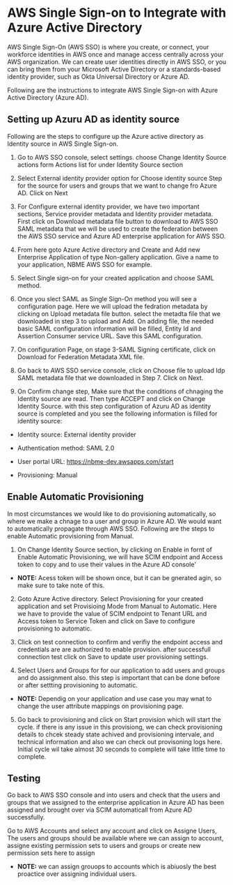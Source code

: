 # AWS Single Sign-on to Integrate with Azure Active Directory

AWS Single Sign-On (AWS SSO) is where you create, or connect, your workforce identities in AWS once and manage access centrally across your AWS organization. We can create user identities directly in AWS SSO, or you can bring them from your Microsoft Active Directory or a standards-based identity provider, such as Okta Universal Directory or Azure AD. 

Following are the instructions to integrate AWS Single Sign-on with Azure Active Directory (Azure AD).

## **Setting up Azuru AD as identity source**

Following are the steps to configure up the Azure active directory as Identity source in AWS Single Sign-on.

1) Go to AWS SSO console, select settings. choose Change Identity Source actions form Actions list for under Identity Source section 

2) Select External identity provider option for Choose identity source Step for the source for users and groups that we want to change fro Azure AD. Click on Next

3) For Configure external identity provider, we have two important sections, Service provider metadata and Identity provider metadata. First click on Download metadata file button to download to AWS SSO SAML metadata that we will be used to create the federation between the AWS SSO service and Azure AD enterprise application for AWS SSO.

4) From here goto Azure Active directory and Create and Add new Enterprise Application of type Non-gallery application. Give a name to your application, NBME AWS SSO for example.

5) Select Single sign-on for your created application and choose SAML method.

6) Once you slect SAML as Single Sign-On method you will see a configuration page. Here we will upload the fedration metadata by clicking on Upload metadata file button. select the metadta file that we downloaded in step 3 to upload and Add. On adding file, the needed basic SAML configuration information will be filled, Entity Id and Assertion Consumer service URL. Save this SAML configuration.

7) On configuration Page, on stage 3-SAML Signing certificate, click on Download for Federation Metadata XML file.

8) Go back to AWS SSO service console, click on Choose file to upload Idp SAML metadata file that we downloaded in Step 7. Click on Next.

9) On Confirm change step, Make sure that the conditions of chnaging the Identity source are read. Then type ACCEPT and click on Change Identity Source. with this step  configuration of Azuru AD as identity source is completed and you see the following information is filled for identity source:

  - Identity source: External identity provider

  - Authentication method: SAML 2.0

  - User portal URL: https://nbme-dev.awsapps.com/start
  
  - Provisioning: Manual


## **Enable Automatic Provisioning**

In most circumstances we would like to do provisioning automatically, so where we make a chnage to a user and group in Azure AD. We would want to automatically propagate through AWS SSO. Following are the steps to enable Automatic provisioning from Manual.


1) On Change Identity Source section, by clicking on Enable in fornt of Enable Automatic Provisioning, we will have SCIM endpoint and Access token to copy and to use their values in the Azure AD console'

  - **NOTE:** Acess token will be shown once, but it can be gnerated agin, so make sure to take note of this.

2) Goto Azure Active directory. Select Provisioning for your created application and set Provisioing Mode from Manual to Automatic. Here we have to provide the value of SCIM endpoint to Tenant URL and Access token to Service Token and click on Save to configure provisioning to automatic.

3) Click on test connection to confirm and verifiy the endpoint access and credentials are are authorized to enable provision. after successfull connection test click on Save to update user provisioning settings.

4) Select Users and Groups for for our application to add users and groups and do assignment also. this step is important that can be done before or after settting provisioning to automatic.

- **NOTE:** Dependig on your application and use case you may wnat to change the user attribute mappings on provisioning page.

5) Go back to provisioning and click on Start provision which will start the cycle. if there is any issue in this provisiong, we can check provisioning details to chcek steady state achived and provisioning intervale, and technical information and also we can check out provisoning logs here. Initial cycle wil take almost 30 seconds to complete will take little time to complete.

## **Testing**

Go back to AWS SSO console and into users and check that the users and groups that we assigned to the enterprise application in Azure AD has been assigned and brought over via SCIM automaticall from Azure AD successfully.

Go to AWS Accounts and select any account and click on Assigne Users, The users and groups should be available where we can assign to account, assigne existing permission sets to users and groups or create new permission sets here to assign


- **NOTE:** we can assign grouops to accounts which is abiuosly the best proactice over assigning individual users.
